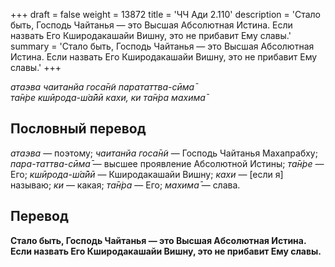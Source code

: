 +++
draft = false
weight = 13872
title = 'ЧЧ Ади 2.110'
description = 'Стало быть, Господь Чайтанья — это Высшая Абсолютная Истина. Если назвать Его Кширодакашайи Вишну, это не прибавит Ему славы.'
summary = 'Стало быть, Господь Чайтанья — это Высшая Абсолютная Истина. Если назвать Его Кширодакашайи Вишну, это не прибавит Ему славы.'
+++

_атаэва чаитанйа госа̄н̃и парататтва-сӣма̄  
та̄н̇ре кшӣрода-ш́а̄йӣ кахи, ки та̄н̇ра махима̄_

## Пословный перевод

_атаэва_ — поэтому; _чаитанйа_ _госа̄н̃и_ — Господь Чайтанья Махапрабху; _пара_\-_таттва_\-_сӣма̄_ — высшее проявление Абсолютной Истины; _та̄н̇ре_ — Его; _кшӣрода_\-_ш́а̄йӣ_ — Кширодакашайи Вишну; _кахи_ — \[если я\] называю; _ки_ — какая; _та̄н̇ра_ — Его; _махима̄_ — слава.

## Перевод

**Стало быть, Господь Чайтанья — это Высшая Абсолютная Истина. Если назвать Его Кширодакашайи Вишну, это не прибавит Ему славы.**

